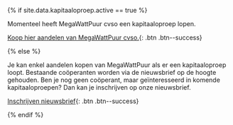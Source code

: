 {% if site.data.kapitaaloproep.active == true %}

  Momenteel heeft MegaWattPuur cvso een kapitaaloproep lopen.

  [Koop hier aandelen van MegaWattPuur cvso.](http://aandelen.megawattpuur.be){: .btn .btn--success}

{% else %}

  Je kan enkel aandelen kopen van MegaWattPuur als er een kapitaaloproep loopt.
  Bestaande coöperanten worden via de nieuwsbrief op de hoogte gehouden. Ben
  je nog geen coöperant, maar geïnteresseerd in komende kapitaaloproepen?
  Dan kan je inschrijven op onze nieuwsbrief.

  [Inschrijven nieuwsbrief](/nieuwsbrief){: .btn .btn--success}

{% endif %}
